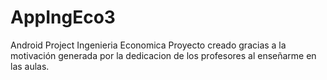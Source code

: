 # AppIngEco3
Android Project Ingenieria Economica 
Proyecto creado gracias a la motivación generada por la dedicacion de los profesores al enseñarme en las aulas.
